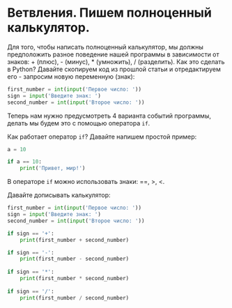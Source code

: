 # Ветвления. Пишем полноценный калькулятор.

Для того, чтобы написать полноценный калькулятор, мы должны предположить разное поведение нашей программы в зависимости от знаков: + (плюс), - (минус), \* (умножить), / (разделить). Как это сделать в Python? Давайте скопируем код из прошлой статьи и отредактируем его - запросим новую переменную (знак):

```python
first_number = int(input('Первое число: '))
sign = input('Введите знак: ')
second_number = int(input('Второе число: '))
```

Теперь нам нужно предусмотреть 4 варианта событий программы, делать мы будем это с помощью оператора `if`.

Как работает оператор `if`? Давайте напишем простой пример:

```python
a = 10

if a == 10:
    print('Привет, мир!')
```

В операторе `if` можно использовать знаки: ==, >, <.

Давайте дописывать калькулятор:

```python
first_number = int(input('Первое число: '))
sign = input('Введите знак: ')
second_number = int(input('Второе число: '))

if sign == '+':
    print(first_number + second_number)

if sign == '-':
    print(first_number - second_number)
    
if sign == '*':
    print(first_number * second_number)
    
if sign == '/':
    print(first_number / second_number)
```

